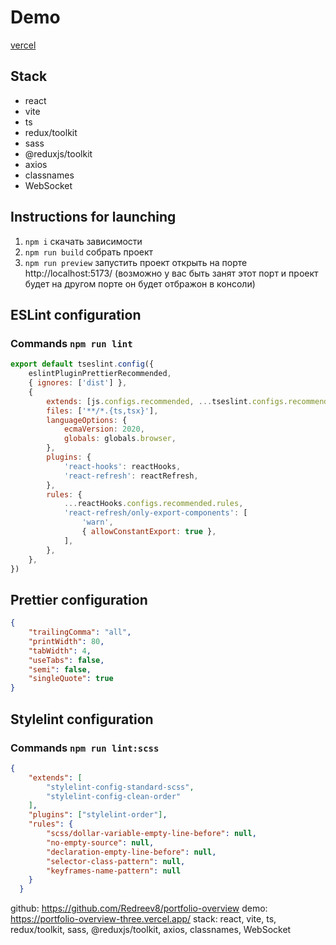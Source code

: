 # Demo
[vercel](https://portfolio-overview-three.vercel.app/)

## Stack

- react
- vite
- ts
- redux/toolkit
- sass
- @reduxjs/toolkit
- axios
- classnames
- WebSocket

## Instructions for launching

1. ```npm i``` скачать зависимости
2. ```npm run build``` собрать проект
3. ```npm run preview``` запустить проект
открыть на порте http://localhost:5173/ (возможно у вас быть занят этот порт и проект будет на другом порте он будет отбражон в консоли)

## ESLint configuration
### Commands ```npm run lint```
```js
export default tseslint.config({
    eslintPluginPrettierRecommended,
    { ignores: ['dist'] },
    {
        extends: [js.configs.recommended, ...tseslint.configs.recommended],
        files: ['**/*.{ts,tsx}'],
        languageOptions: {
            ecmaVersion: 2020,
            globals: globals.browser,
        },
        plugins: {
            'react-hooks': reactHooks,
            'react-refresh': reactRefresh,
        },
        rules: {
            ...reactHooks.configs.recommended.rules,
            'react-refresh/only-export-components': [
                'warn',
                { allowConstantExport: true },
            ],
        },
    },
})
```

## Prettier configuration

```json
{
    "trailingComma": "all",
    "printWidth": 80,
    "tabWidth": 4,
    "useTabs": false,
    "semi": false,
    "singleQuote": true
}
```

## Stylelint configuration
### Commands ```npm run lint:scss```
```json
{
    "extends": [
        "stylelint-config-standard-scss",
        "stylelint-config-clean-order"
    ],
    "plugins": ["stylelint-order"],
    "rules": {
        "scss/dollar-variable-empty-line-before": null,
        "no-empty-source": null,
        "declaration-empty-line-before": null,
        "selector-class-pattern": null,
        "keyframes-name-pattern": null
    }
  }
```

github: https://github.com/Redreev8/portfolio-overview
demo: https://portfolio-overview-three.vercel.app/
stack: react, vite, ts, redux/toolkit, sass, @reduxjs/toolkit, axios, classnames, WebSocket
